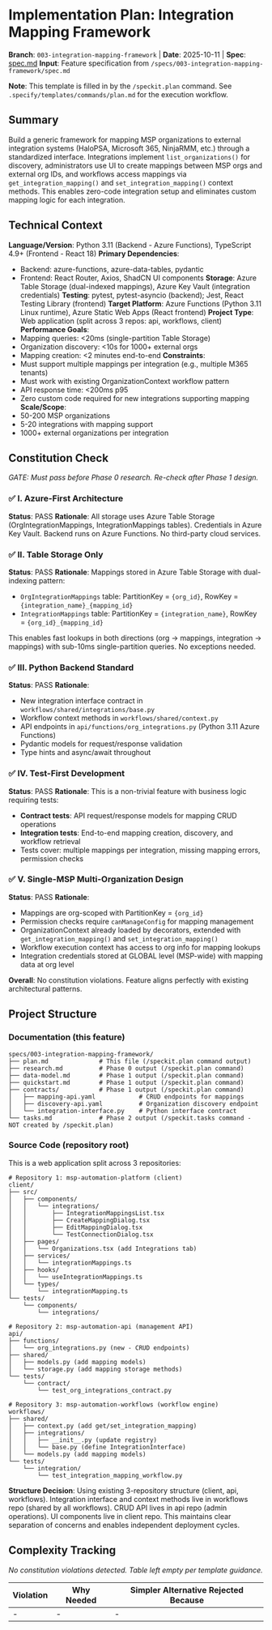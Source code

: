 # Implementation Plan: Integration Mapping Framework

**Branch**: `003-integration-mapping-framework` | **Date**: 2025-10-11 | **Spec**: [spec.md](./spec.md)
**Input**: Feature specification from `/specs/003-integration-mapping-framework/spec.md`

**Note**: This template is filled in by the `/speckit.plan` command. See `.specify/templates/commands/plan.md` for the execution workflow.

## Summary

Build a generic framework for mapping MSP organizations to external integration systems (HaloPSA, Microsoft 365, NinjaRMM, etc.) through a standardized interface. Integrations implement `list_organizations()` for discovery, administrators use UI to create mappings between MSP orgs and external org IDs, and workflows access mappings via `get_integration_mapping()` and `set_integration_mapping()` context methods. This enables zero-code integration setup and eliminates custom mapping logic for each integration.

## Technical Context

**Language/Version**: Python 3.11 (Backend - Azure Functions), TypeScript 4.9+ (Frontend - React 18)
**Primary Dependencies**:
- Backend: azure-functions, azure-data-tables, pydantic
- Frontend: React Router, Axios, ShadCN UI components
**Storage**: Azure Table Storage (dual-indexed mappings), Azure Key Vault (integration credentials)
**Testing**: pytest, pytest-asyncio (backend); Jest, React Testing Library (frontend)
**Target Platform**: Azure Functions (Python 3.11 Linux runtime), Azure Static Web Apps (React frontend)
**Project Type**: Web application (split across 3 repos: api, workflows, client)
**Performance Goals**:
- Mapping queries: <20ms (single-partition Table Storage)
- Organization discovery: <10s for 1000+ external orgs
- Mapping creation: <2 minutes end-to-end
**Constraints**:
- Must support multiple mappings per integration (e.g., multiple M365 tenants)
- Must work with existing OrganizationContext workflow pattern
- API response time: <200ms p95
- Zero custom code required for new integrations supporting mapping
**Scale/Scope**:
- 50-200 MSP organizations
- 5-20 integrations with mapping support
- 1000+ external organizations per integration

## Constitution Check

*GATE: Must pass before Phase 0 research. Re-check after Phase 1 design.*

### ✅ I. Azure-First Architecture
**Status**: PASS
**Rationale**: All storage uses Azure Table Storage (OrgIntegrationMappings, IntegrationMappings tables). Credentials in Azure Key Vault. Backend runs on Azure Functions. No third-party cloud services.

### ✅ II. Table Storage Only
**Status**: PASS
**Rationale**: Mappings stored in Azure Table Storage with dual-indexing pattern:
- `OrgIntegrationMappings` table: PartitionKey = `{org_id}`, RowKey = `{integration_name}_{mapping_id}`
- `IntegrationMappings` table: PartitionKey = `{integration_name}`, RowKey = `{org_id}_{mapping_id}`

This enables fast lookups in both directions (org → mappings, integration → mappings) with sub-10ms single-partition queries. No exceptions needed.

### ✅ III. Python Backend Standard
**Status**: PASS
**Rationale**:
- New integration interface contract in `workflows/shared/integrations/base.py`
- Workflow context methods in `workflows/shared/context.py`
- API endpoints in `api/functions/org_integrations.py` (Python 3.11 Azure Functions)
- Pydantic models for request/response validation
- Type hints and async/await throughout

### ✅ IV. Test-First Development
**Status**: PASS
**Rationale**: This is a non-trivial feature with business logic requiring tests:
- **Contract tests**: API request/response models for mapping CRUD operations
- **Integration tests**: End-to-end mapping creation, discovery, and workflow retrieval
- Tests cover: multiple mappings per integration, missing mapping errors, permission checks

### ✅ V. Single-MSP Multi-Organization Design
**Status**: PASS
**Rationale**:
- Mappings are org-scoped with PartitionKey = `{org_id}`
- Permission checks require `canManageConfig` for mapping management
- OrganizationContext already loaded by decorators, extended with `get_integration_mapping()` and `set_integration_mapping()`
- Workflow execution context has access to org info for mapping lookups
- Integration credentials stored at GLOBAL level (MSP-wide) with mapping data at org level

**Overall**: No constitution violations. Feature aligns perfectly with existing architectural patterns.

## Project Structure

### Documentation (this feature)

```
specs/003-integration-mapping-framework/
├── plan.md              # This file (/speckit.plan command output)
├── research.md          # Phase 0 output (/speckit.plan command)
├── data-model.md        # Phase 1 output (/speckit.plan command)
├── quickstart.md        # Phase 1 output (/speckit.plan command)
├── contracts/           # Phase 1 output (/speckit.plan command)
│   ├── mapping-api.yaml            # CRUD endpoints for mappings
│   ├── discovery-api.yaml          # Organization discovery endpoint
│   └── integration-interface.py    # Python interface contract
└── tasks.md             # Phase 2 output (/speckit.tasks command - NOT created by /speckit.plan)
```

### Source Code (repository root)

This is a web application split across 3 repositories:

```
# Repository 1: msp-automation-platform (client)
client/
├── src/
│   ├── components/
│   │   └── integrations/
│   │       ├── IntegrationMappingsList.tsx
│   │       ├── CreateMappingDialog.tsx
│   │       ├── EditMappingDialog.tsx
│   │       └── TestConnectionDialog.tsx
│   ├── pages/
│   │   └── Organizations.tsx (add Integrations tab)
│   ├── services/
│   │   └── integrationMappings.ts
│   ├── hooks/
│   │   └── useIntegrationMappings.ts
│   └── types/
│       └── integrationMapping.ts
└── tests/
    └── components/
        └── integrations/

# Repository 2: msp-automation-api (management API)
api/
├── functions/
│   └── org_integrations.py (new - CRUD endpoints)
├── shared/
│   ├── models.py (add mapping models)
│   └── storage.py (add mapping storage methods)
└── tests/
    └── contract/
        └── test_org_integrations_contract.py

# Repository 3: msp-automation-workflows (workflow engine)
workflows/
├── shared/
│   ├── context.py (add get/set_integration_mapping)
│   ├── integrations/
│   │   ├── __init__.py (update registry)
│   │   └── base.py (define IntegrationInterface)
│   └── models.py (add mapping models)
└── tests/
    └── integration/
        └── test_integration_mapping_workflow.py
```

**Structure Decision**: Using existing 3-repository structure (client, api, workflows). Integration interface and context methods live in workflows repo (shared by all workflows). CRUD API lives in api repo (admin operations). UI components live in client repo. This maintains clear separation of concerns and enables independent deployment cycles.

## Complexity Tracking

*No constitution violations detected. Table left empty per template guidance.*

| Violation | Why Needed | Simpler Alternative Rejected Because |
|-----------|------------|-------------------------------------|
| - | - | - |
